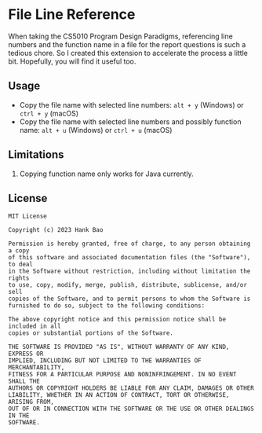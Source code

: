 # File Line Reference

When taking the CS5010 Program Design Paradigms, referencing line numbers and the function name in a file for the report questions is such a tedious chore. So I created this extension to accelerate the process a little bit. Hopefully, you will find it useful too.

## Usage

- Copy the file name with selected line numbers: `alt + y` (Windows) or `ctrl + y` (macOS)
- Copy the file name with selected line numbers and possibly function name: `alt + u` (Windows) or `ctrl + u` (macOS)

## Limitations

1. Copying function name only works for Java currently.

## License

```text
MIT License

Copyright (c) 2023 Hank Bao

Permission is hereby granted, free of charge, to any person obtaining a copy
of this software and associated documentation files (the "Software"), to deal
in the Software without restriction, including without limitation the rights
to use, copy, modify, merge, publish, distribute, sublicense, and/or sell
copies of the Software, and to permit persons to whom the Software is
furnished to do so, subject to the following conditions:

The above copyright notice and this permission notice shall be included in all
copies or substantial portions of the Software.

THE SOFTWARE IS PROVIDED "AS IS", WITHOUT WARRANTY OF ANY KIND, EXPRESS OR
IMPLIED, INCLUDING BUT NOT LIMITED TO THE WARRANTIES OF MERCHANTABILITY,
FITNESS FOR A PARTICULAR PURPOSE AND NONINFRINGEMENT. IN NO EVENT SHALL THE
AUTHORS OR COPYRIGHT HOLDERS BE LIABLE FOR ANY CLAIM, DAMAGES OR OTHER
LIABILITY, WHETHER IN AN ACTION OF CONTRACT, TORT OR OTHERWISE, ARISING FROM,
OUT OF OR IN CONNECTION WITH THE SOFTWARE OR THE USE OR OTHER DEALINGS IN THE
SOFTWARE.
```
